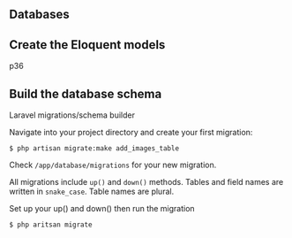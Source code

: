 ## Databases

## Create the Eloquent models
p36

## Build the database schema
Laravel migrations/schema builder

Navigate into your project directory and create your first migration:

	$ php artisan migrate:make add_images_table
	
Check `/app/database/migrations` for your new migration.

All migrations include `up()` and `down()` methods.
Tables and field names are written in `snake_case`.
Table names are plural.

Set up your up() and down() then run the migration

	$ php aritsan migrate
	

